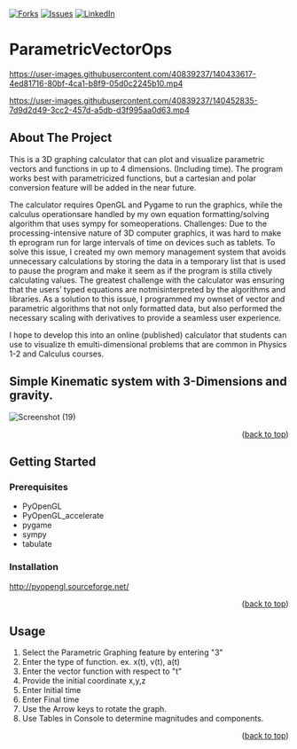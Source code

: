 <div id="top"></div>

[![Forks][forks-shield]][forks-url]
[![Issues][issues-shield]][issues-url]
[![LinkedIn][linkedin-shield]][linkedin-url]

# ParametricVectorOps

https://user-images.githubusercontent.com/40839237/140433617-4ed81716-80bf-4ca1-b8f9-05d0c2245b10.mp4


https://user-images.githubusercontent.com/40839237/140452835-7d9d2d49-3cc2-457d-a5db-d3f995aa0d63.mp4


## About The Project


This is a 3D graphing calculator that can plot and visualize parametric vectors and functions in up to 4 dimensions. (Including time). The program works best with parametricized functions, but a cartesian and polar conversion feature will be added in the near future.

The calculator requires OpenGL and Pygame to run the graphics, while the calculus operationsare handled by my own equation formatting/solving algorithm that uses sympy for someoperations. 
Challenges: Due to the processing-intensive nature of 3D computer graphics, it was hard to make th eprogram run for large intervals of time on devices such as tablets. To solve this issue, I created my own memory management system that avoids unnecessary calculations by storing the data in a temporary list that is used to pause the program and make it seem as if the program is stilla ctively calculating values. The greatest challenge with the calculator was ensuring that the users’ typed equations are notmisinterpreted by the algorithms and libraries. As a solution to this issue, I programmed my ownset of vector and parametric algorithms that not only formatted data, but also performed the necessary scaling with derivatives to provide a seamless user experience.

I hope to develop this into an online (published)  calculator that students can use to visualize th emulti-dimensional problems that are common in Physics 1-2 and Calculus courses.
## Simple Kinematic system with 3-Dimensions and gravity.
![Screenshot (19)](https://user-images.githubusercontent.com/40839237/140453833-3eca0725-ebc0-4115-8e97-fab4ee3b5602.png)


<p align="right">(<a href="#top">back to top</a>)</p>

<!-- GETTING STARTED -->
## Getting Started

### Prerequisites

* PyOpenGL
* PyOpenGL_accelerate
* pygame
* sympy
* tabulate

### Installation

http://pyopengl.sourceforge.net/

<p align="right">(<a href="#top">back to top</a>)</p>

<!-- USAGE EXAMPLES -->
## Usage
1. Select the Parametric Graphing feature by entering "3"
2. Enter the type of function. ex.  x(t), v(t), a(t)
3. Enter the vector function with respect to "t"
4. Provide the initial coordinate   x,y,z
5. Enter Initial time
6. Enter Final time 
7. Use the Arrow keys to rotate the graph.
8. Use Tables in Console to determine magnitudes and components.

<p align="right">(<a href="#top">back to top</a>)</p>


<!-- MARKDOWN LINKS & IMAGES -->
<!-- https://www.markdownguide.org/basic-syntax/#reference-style-links -->
[contributors-shield]: https://img.shields.io/github/contributors/othneildrew/Best-README-Template.svg?style=for-the-badge
[contributors-url]: https://github.com/dahvid12/ParametricVectorOps/graphs/contributors
[forks-shield]: https://img.shields.io/github/forks/othneildrew/Best-README-Template.svg?style=for-the-badge
[forks-url]: https://github.com/dahvid12/ParametricVectorOps/forks
[issues-shield]: https://img.shields.io/github/issues/othneildrew/Best-README-Template.svg?style=for-the-badge
[issues-url]: https://github.com/dahvid12/ParametricVectorOps/issues
[linkedin-shield]: https://img.shields.io/badge/-LinkedIn-black.svg?style=for-the-badge&logo=linkedin&colorB=555
[linkedin-url]: https://www.linkedin.com/in/david-martinez-6785b11a2/
